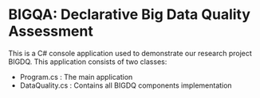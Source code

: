 # BIGQA: Declarative Big Data Quality Assessment

This is a C# console application used to demonstrate our research project BIGDQ. This application consists of two classes:
* Program.cs : The main application
* DataQuality.cs : Contains all BIGDQ components implementation
